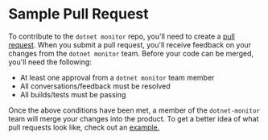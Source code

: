 # Sample Pull Request

To contribute to the `dotnet monitor` repo, you'll need to create a [pull request](https://github.com/dotnet/dotnet-monitor/pulls). When you submit a pull request, you'll receive feedback on your changes from the `dotnet monitor` team. Before your code can be merged, you'll need the following:
 * At least one approval from a `dotnet monitor` team member
 * All conversations/feedback must be resolved
 * All builds/tests must be passing

Once the above conditions have been met, a member of the `dotnet-monitor` team will merge your changes into the product. To get a better idea of what pull requests look like, check out an [example.](https://github.com/dotnet/dotnet-monitor/pull/2919)
